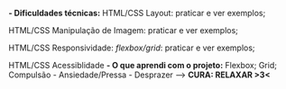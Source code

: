 **- Dificuldades técnicas:**
HTML/CSS Layout: praticar e ver exemplos;

HTML/CSS Manipulação de Imagem: praticar e ver exemplos;

HTML/CSS Responsividade: *flexbox/grid*: praticar e ver exemplos;

HTML/CSS Acessiblidade
**- O que aprendi com o projeto:**
Flexbox;
Grid;
Compulsão - Ansiedade/Pressa - Desprazer --> **CURA: RELAXAR >3<**
